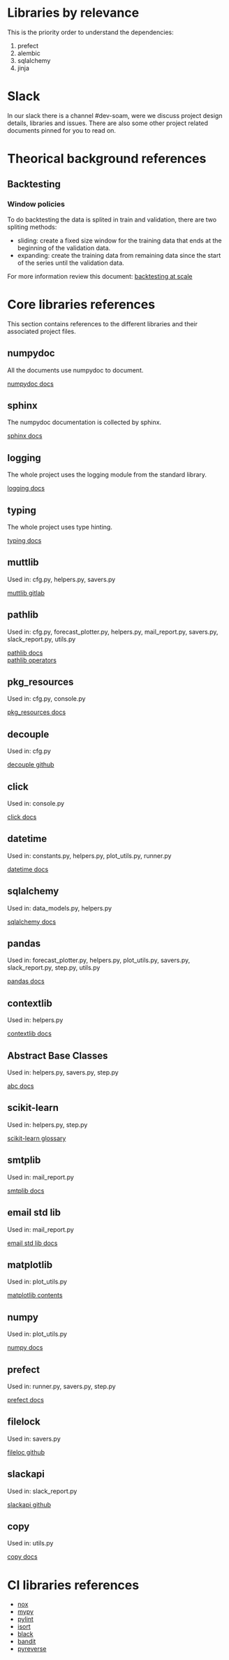 # Libraries by relevance
This is the priority order to understand the dependencies:

 1. prefect
 2. alembic
 3. sqlalchemy
 4. jinja

<!--- # (TODO: Ask Pedro to improve the background documents
 with the knowledge learned from delver)--->

# Slack
In our slack there is a channel #dev-soam, were we discuss project design
details, libraries and issues. There are also some other project related
documents pinned for you to read on.


# Theorical background references

## Backtesting
### Window policies
To do backtesting the data is splited in train and validation, there are two spliting
methods:
 - sliding: create a fixed size window for the training data that ends at the beginning
 of the validation data.
 - expanding: create the training data from remaining data since the start of the series
 until the validation data.

For more information review this document: [backtesting at scale](https://eng.uber.com/backtesting-at-scale/)

# Core libraries references
This section contains references to the different libraries and their
associated project files.

## numpydoc
All the documents use numpydoc to document.

[numpydoc docs](https://numpydoc.readthedocs.io/en/latest/format.html)

## sphinx
The numpydoc documentation is collected by sphinx.

[sphinx docs](https://www.sphinx-doc.org/en/master/)

## logging
The whole project uses the logging module from the standard library.

[logging docs](https://docs.python.org/3/library/logging.html)

## typing
The whole project uses type hinting.

[typing docs](https://docs.python.org/3/library/typing.html)


## muttlib
Used in: cfg.py, helpers.py, savers.py

[muttlib gitlab](https://gitlab.com/mutt_data/muttlib)

## pathlib
Used in: cfg.py, forecast_plotter.py, helpers.py, mail_report.py, savers.py,
slack_report.py, utils.py

[pathlib docs](https://docs.python.org/3/library/pathlib.html) <br>
[pathlib operators](https://docs.python.org/3/library/pathlib.html#operators)


## pkg_resources
Used in: cfg.py, console.py

[pkg_resources docs](https://setuptools.readthedocs.io/en/latest/pkg_resources.html)


## decouple
Used in: cfg.py

[decouple github](https://github.com/henriquebastos/python-decouple/)

## click
Used in: console.py

[click docs](https://click.palletsprojects.com/en/7.x/)


## datetime
Used in: constants.py, helpers.py, plot_utils.py, runner.py

[datetime docs](https://docs.python.org/3/library/datetime.html)


## sqlalchemy
Used in: data_models.py, helpers.py

[sqlalchemy docs](https://docs.sqlalchemy.org/en/13/)


## pandas
Used in: forecast_plotter.py, helpers.py, plot_utils.py, savers.py,
slack_report.py, step.py, utils.py

[pandas docs](https://pandas.pydata.org/pandas-docs/stable/)


## contextlib
Used in: helpers.py

[contextlib docs](https://docs.python.org/3/library/contextlib.html)


## Abstract Base Classes
Used in: helpers.py, savers.py, step.py

[abc docs](https://docs.python.org/3/library/abc.html)

## scikit-learn
Used in: helpers.py, step.py

[scikit-learn glossary](https://scikit-learn.org/stable/glossary.html)

## smtplib
Used in: mail_report.py

[smtplib docs](https://docs.python.org/3/library/smtplib.html)

## email std lib
Used in: mail_report.py

[email std lib docs](https://docs.python.org/3/library/email.html)


## matplotlib
Used in: plot_utils.py

[matplotlib contents](https://matplotlib.org/3.3.1/contents.html)

## numpy
Used in: plot_utils.py

[numpy docs](https://numpy.org/doc/)

## prefect
Used in: runner.py, savers.py, step.py

[prefect docs](https://docs.prefect.io/core/development/documentation.html)

## filelock
Used in: savers.py

[fileloc github](https://github.com/benediktschmitt/py-filelock)

## slackapi
Used in: slack_report.py

[slackapi github](https://github.com/slackapi/python-slackclient)

## copy
Used in: utils.py

[copy docs](https://docs.python.org/3/library/copy.html)

# CI libraries references

- [nox](https://nox.thea.codes/en/stable/)
- [mypy](http://mypy-lang.org/)
- [pylint](https://github.com/PyCQA/pylint)
- [isort](https://pycqa.github.io/isort/)
- [black](https://github.com/psf/black)
- [bandit](https://bandit.readthedocs.io/en/latest/)
- [pyreverse](https://pythonhosted.org/theape/documentation/developer/explorations/explore_graphs/explore_pyreverse.html)
